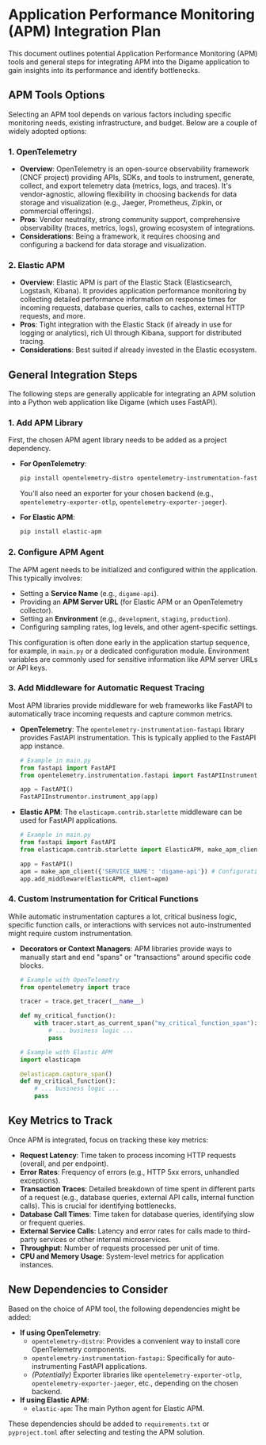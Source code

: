 # Application Performance Monitoring (APM) Integration Plan

This document outlines potential Application Performance Monitoring (APM) tools and general steps for integrating APM into the Digame application to gain insights into its performance and identify bottlenecks.

## APM Tools Options

Selecting an APM tool depends on various factors including specific monitoring needs, existing infrastructure, and budget. Below are a couple of widely adopted options:

### 1. OpenTelemetry

-   **Overview**: OpenTelemetry is an open-source observability framework (CNCF project) providing APIs, SDKs, and tools to instrument, generate, collect, and export telemetry data (metrics, logs, and traces). It's vendor-agnostic, allowing flexibility in choosing backends for data storage and visualization (e.g., Jaeger, Prometheus, Zipkin, or commercial offerings).
-   **Pros**: Vendor neutrality, strong community support, comprehensive observability (traces, metrics, logs), growing ecosystem of integrations.
-   **Considerations**: Being a framework, it requires choosing and configuring a backend for data storage and visualization.

### 2. Elastic APM

-   **Overview**: Elastic APM is part of the Elastic Stack (Elasticsearch, Logstash, Kibana). It provides application performance monitoring by collecting detailed performance information on response times for incoming requests, database queries, calls to caches, external HTTP requests, and more.
-   **Pros**: Tight integration with the Elastic Stack (if already in use for logging or analytics), rich UI through Kibana, support for distributed tracing.
-   **Considerations**: Best suited if already invested in the Elastic ecosystem.

## General Integration Steps

The following steps are generally applicable for integrating an APM solution into a Python web application like Digame (which uses FastAPI).

### 1. Add APM Library

First, the chosen APM agent library needs to be added as a project dependency.

-   **For OpenTelemetry**:
    ```bash
    pip install opentelemetry-distro opentelemetry-instrumentation-fastapi
    ```
    You'll also need an exporter for your chosen backend (e.g., `opentelemetry-exporter-otlp`, `opentelemetry-exporter-jaeger`).

-   **For Elastic APM**:
    ```bash
    pip install elastic-apm
    ```

### 2. Configure APM Agent

The APM agent needs to be initialized and configured within the application. This typically involves:

-   Setting a **Service Name** (e.g., `digame-api`).
-   Providing an **APM Server URL** (for Elastic APM or an OpenTelemetry collector).
-   Setting an **Environment** (e.g., `development`, `staging`, `production`).
-   Configuring sampling rates, log levels, and other agent-specific settings.

This configuration is often done early in the application startup sequence, for example, in `main.py` or a dedicated configuration module. Environment variables are commonly used for sensitive information like APM server URLs or API keys.

### 3. Add Middleware for Automatic Request Tracing

Most APM libraries provide middleware for web frameworks like FastAPI to automatically trace incoming requests and capture common metrics.

-   **OpenTelemetry**: The `opentelemetry-instrumentation-fastapi` library provides FastAPI instrumentation. This is typically applied to the FastAPI app instance.
    ```python
    # Example in main.py
    from fastapi import FastAPI
    from opentelemetry.instrumentation.fastapi import FastAPIInstrumentor

    app = FastAPI()
    FastAPIInstrumentor.instrument_app(app)
    ```

-   **Elastic APM**: The `elasticapm.contrib.starlette` middleware can be used for FastAPI applications.
    ```python
    # Example in main.py
    from fastapi import FastAPI
    from elasticapm.contrib.starlette import ElasticAPM, make_apm_client

    app = FastAPI()
    apm = make_apm_client({'SERVICE_NAME': 'digame-api'}) # Configuration via dict or env vars
    app.add_middleware(ElasticAPM, client=apm)
    ```

### 4. Custom Instrumentation for Critical Functions

While automatic instrumentation captures a lot, critical business logic, specific function calls, or interactions with services not auto-instrumented might require custom instrumentation.

-   **Decorators or Context Managers**: APM libraries provide ways to manually start and end "spans" or "transactions" around specific code blocks.
    ```python
    # Example with OpenTelemetry
    from opentelemetry import trace

    tracer = trace.get_tracer(__name__)

    def my_critical_function():
        with tracer.start_as_current_span("my_critical_function_span"):
            # ... business logic ...
            pass
    ```
    ```python
    # Example with Elastic APM
    import elasticapm

    @elasticapm.capture_span()
    def my_critical_function():
        # ... business logic ...
        pass
    ```

## Key Metrics to Track

Once APM is integrated, focus on tracking these key metrics:

-   **Request Latency**: Time taken to process incoming HTTP requests (overall, and per endpoint).
-   **Error Rates**: Frequency of errors (e.g., HTTP 5xx errors, unhandled exceptions).
-   **Transaction Traces**: Detailed breakdown of time spent in different parts of a request (e.g., database queries, external API calls, internal function calls). This is crucial for identifying bottlenecks.
-   **Database Call Times**: Time taken for database queries, identifying slow or frequent queries.
-   **External Service Calls**: Latency and error rates for calls made to third-party services or other internal microservices.
-   **Throughput**: Number of requests processed per unit of time.
-   **CPU and Memory Usage**: System-level metrics for application instances.

## New Dependencies to Consider

Based on the choice of APM tool, the following dependencies might be added:

-   **If using OpenTelemetry**:
    -   `opentelemetry-distro`: Provides a convenient way to install core OpenTelemetry components.
    -   `opentelemetry-instrumentation-fastapi`: Specifically for auto-instrumenting FastAPI applications.
    -   *(Potentially)* Exporter libraries like `opentelemetry-exporter-otlp`, `opentelemetry-exporter-jaeger`, etc., depending on the chosen backend.
-   **If using Elastic APM**:
    -   `elastic-apm`: The main Python agent for Elastic APM.

These dependencies should be added to `requirements.txt` or `pyproject.toml` after selecting and testing the APM solution.

